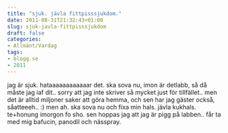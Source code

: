 ```yaml
---
title: "sjuk. jävla fittpisssjukdom."
date: 2011-08-31T21:32:43+01:00
slug: sjuk-javla-fittpisssjukdom
draft: false
categories:
- Allmänt/Vardag
tags:
- blogg.se
- 2011
---
```

jag är sjuk. hataaaaaaaaaaaar det. ska sova nu, imon är detlabb, så då måste jag iaf dit.. sorry att jag inte skriver så mycket just för tillfället.. men det är alltid miljoner saker att göra hemma, och sen har jag gäster också, såatteeeh.. :) men ah. ska sova nu och fixa min hals. jävla kukhals.  
te+honung imorgon fo sho. sen hoppas jag att jag är pigg på labben.. får ta med mig bafucin, panodil och nässpray.